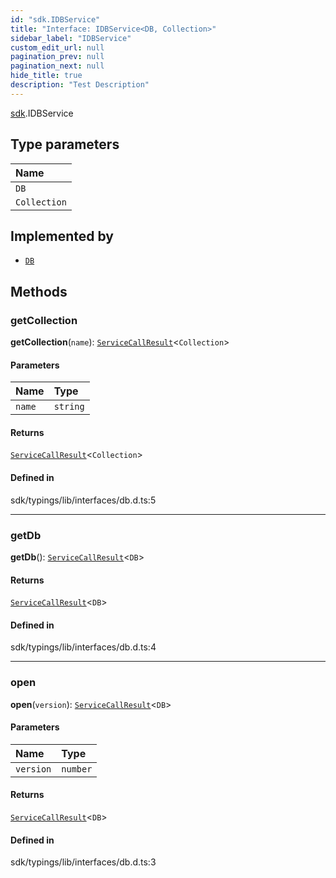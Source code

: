 ```yaml
---
id: "sdk.IDBService"
title: "Interface: IDBService<DB, Collection>"
sidebar_label: "IDBService"
custom_edit_url: null
pagination_prev: null
pagination_next: null
hide_title: true
description: "Test Description"
---
```


[sdk](../namespaces/sdk.md).IDBService

## Type parameters

| Name |
| :------ |
| `DB` |
| `Collection` |

## Implemented by

- [`DB`](../classes/sdk.DB.md)

## Methods

### getCollection

**getCollection**(`name`): [`ServiceCallResult`](../namespaces/sdk.md#servicecallresult)<`Collection`\>

#### Parameters

| Name | Type |
| :------ | :------ |
| `name` | `string` |

#### Returns

[`ServiceCallResult`](../namespaces/sdk.md#servicecallresult)<`Collection`\>

#### Defined in

sdk/typings/lib/interfaces/db.d.ts:5

___

### getDb

**getDb**(): [`ServiceCallResult`](../namespaces/sdk.md#servicecallresult)<`DB`\>

#### Returns

[`ServiceCallResult`](../namespaces/sdk.md#servicecallresult)<`DB`\>

#### Defined in

sdk/typings/lib/interfaces/db.d.ts:4

___

### open

**open**(`version`): [`ServiceCallResult`](../namespaces/sdk.md#servicecallresult)<`DB`\>

#### Parameters

| Name | Type |
| :------ | :------ |
| `version` | `number` |

#### Returns

[`ServiceCallResult`](../namespaces/sdk.md#servicecallresult)<`DB`\>

#### Defined in

sdk/typings/lib/interfaces/db.d.ts:3
